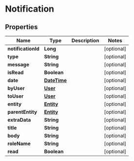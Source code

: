 
# Notification

## Properties
Name | Type | Description | Notes
------------ | ------------- | ------------- | -------------
**notificationId** | **Long** |  |  [optional]
**type** | **String** |  |  [optional]
**message** | **String** |  |  [optional]
**isRead** | **Boolean** |  |  [optional]
**date** | [**DateTime**](DateTime.md) |  |  [optional]
**byUser** | [**User**](User.md) |  |  [optional]
**toUser** | [**User**](User.md) |  |  [optional]
**entity** | [**Entity**](Entity.md) |  |  [optional]
**parentEntity** | [**Entity**](Entity.md) |  |  [optional]
**extraData** | **String** |  |  [optional]
**title** | **String** |  |  [optional]
**body** | **String** |  |  [optional]
**roleName** | **String** |  |  [optional]
**read** | **Boolean** |  |  [optional]



